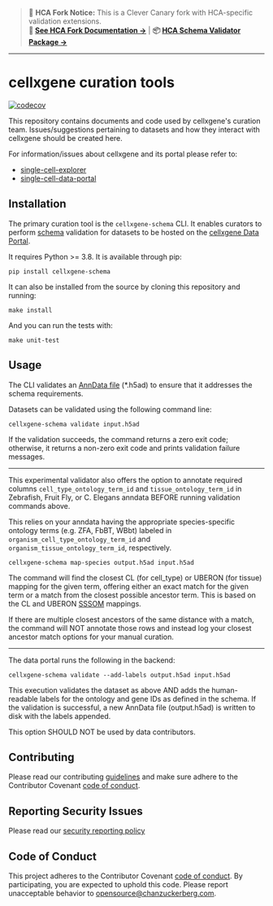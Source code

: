 > 🔬 **HCA Fork Notice:** This is a Clever Canary fork with HCA-specific validation extensions.  
> **📖 [See HCA Fork Documentation →](HCA-README.md)** | **📦 [HCA Schema Validator Package →](hca_schema_validator/)**

---

# cellxgene curation tools

[![codecov](https://codecov.io/gh/chanzuckerberg/single-cell-curation/branch/main/graph/badge.svg?token=J8OT7OXKHJ)](https://codecov.io/gh/chanzuckerberg/single-cell-curation)

This repository contains documents and code used by cellxgene's curation team. Issues/suggestions pertaining to datasets and how they interact with cellxgene should be created here.

For information/issues about cellxgene and its portal please refer to:

- [single-cell-explorer](https://github.com/chanzuckerberg/single-cell-explorer)
- [single-cell-data-portal](https://github.com/chanzuckerberg/single-cell-data-portal)

## Installation

The primary curation tool is the `cellxgene-schema` CLI. It enables curators to perform [schema](./schema/3.0.0/schema.md) validation for datasets to be hosted on the [cellxgene Data Portal](https://cellxgene.cziscience.com/).

It requires Python >= 3.8. It is available through pip:

```
pip install cellxgene-schema
```

It can also be installed from the source by cloning this repository and running:

```
make install
```

And you can run the tests with:

```
make unit-test
```

## Usage

The CLI validates an [AnnData file](https://anndata.readthedocs.io/en/latest/) (\*.h5ad) to ensure that it addresses the schema requirements.

Datasets can be validated using the following command line:

```
cellxgene-schema validate input.h5ad
```

If the validation succeeds, the command returns a zero exit code; otherwise, it returns a non-zero exit code and prints validation failure messages.

---

This experimental validator also offers the option to annotate required columns `cell_type_ontology_term_id` and `tissue_ontology_term_id` in Zebrafish, Fruit Fly, or C. Elegans anndata BEFORE running validation commands above.

This relies on your anndata having the appropriate species-specific ontology terms (e.g. ZFA, FbBT, WBbt) labeled in `organism_cell_type_ontology_term_id` and `organism_tissue_ontology_term_id`, respectively.

```
cellxgene-schema map-species output.h5ad input.h5ad
```

The command will find the closest CL (for cell_type) or UBERON (for tissue) mapping for the given term, offering either an exact match for the given term or a match from the closest possible ancestor term. This is based on the CL and UBERON [SSSOM](https://mapping-commons.github.io/sssom/toolkit/) mappings.

If there are multiple closest ancestors of the same distance with a match, the command will NOT annotate those rows and instead log your closest ancestor match options for your manual curation.

---

The data portal runs the following in the backend:

```
cellxgene-schema validate --add-labels output.h5ad input.h5ad
```

This execution validates the dataset as above AND adds the human-readable labels for the ontology and gene IDs as defined in the schema. If the validation is successful, a new AnnData file (output.h5ad) is written to disk with the labels appended.

This option SHOULD NOT be used by data contributors.

## Contributing

Please read our contributing [guidelines](CONTRIBUTING.md) and make sure adhere to the Contributor Covenant [code of conduct](https://github.com/chanzuckerberg/.github/blob/master/CODE_OF_CONDUCT.md).

## Reporting Security Issues

Please read our [security reporting policy](SECURITY.md)

## Code of Conduct

This project adheres to the Contributor Covenant [code of conduct](https://github.com/chanzuckerberg/.github/blob/master/CODE_OF_CONDUCT.md).
By participating, you are expected to uphold this code.
Please report unacceptable behavior to [opensource@chanzuckerberg.com](mailto:opensource@chanzuckerberg.com).
